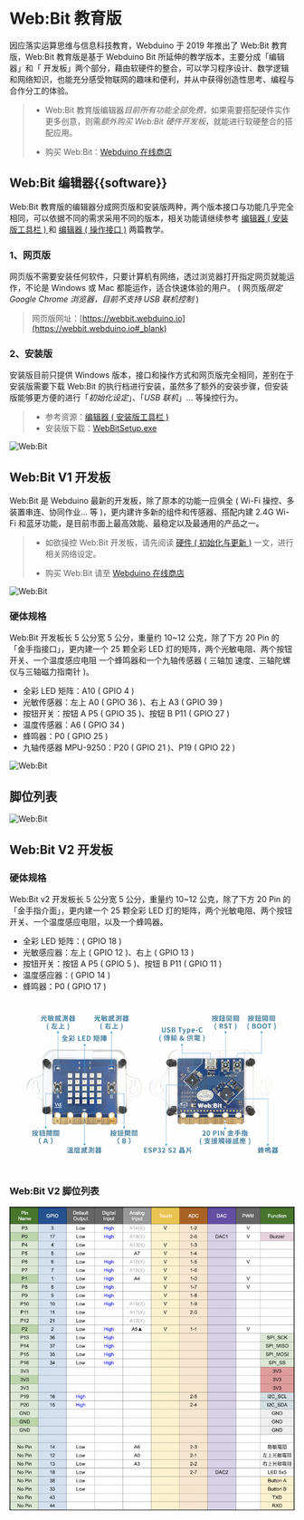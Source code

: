 # Web:Bit 教育版

因应落实运算思维与信息科技教育，Webduino 于 2019 年推出了 Web:Bit 教育版，Web:Bit 教育版是基于 Webduino Bit 所延伸的教学版本，主要分成「编辑器」和「 开发板」两个部分，藉由软硬件的整合，可以学习程序设计、数学逻辑和网络知识，也能充分感受物联网的趣味和便利，并从中获得创造性思考、编程与合作分工的体验。

> - Web:Bit 教育版编辑器*目前所有功能全部免费*，如果需要搭配硬件实作更多创意，则需*额外购买 Web:Bit 硬件开发板*，就能进行软硬整合的搭配应用。
>
> - 购买 Web:Bit：[Webduino 在线商店](https://store.webduino.io/products/webduino-bit#_blank)

## Web:Bit 编辑器{{software}}

Web:Bit 教育版的编辑器分成网页版和安装版两种，两个版本接口与功能几乎完全相同，可以依据不同的需求采用不同的版本，相关功能请继续参考 [编辑器 ( 安装版工具栏 ) ](info/toolbar.html) 和 [编辑器 ( 操作接口 )](info/interface.html) 两篇教学。

### 1、网页版

网页版不需要安装任何软件，只要计算机有网络，透过浏览器打开指定网页就能运作，不论是 Windows 或 Mac 都能运作，适合快速体验的用户。 ( 网页版*限定 Google Chrome 浏览器，目前不支持 USB 联机控制* )

> 网页版网址：[https://webbit.webduino.io](https://webbit.webduino.io#_blank)

### 2、安装版

安装版目前只提供 Windows 版本，接口和操作方式和网页版完全相同，差别在于安装版需要下载 Web:Bit 的执行档进行安装，虽然多了额外的安装步骤，但安装版能够更方便的进行「*初始化设定*」、「*USB 联机*」... 等操控行为。

> - 参考资源：[编辑器 ( 安装版工具栏 ) ](info/toolbar.html)
> - 安装版下载：[WebBitSetup.exe](https://ota.webduino.io/WebBitInstaller/WebBitSetup.exe#_blank)

![Web:Bit](../../../media/zh-cn/education/index-01.jpg)

## Web:Bit V1 开发板

Web:Bit 是 Webduino 最新的开发板，除了原本的功能一应俱全 ( Wi-Fi 操控、多装置串连、协同作业... 等 )，更内建许多新的组件和传感器、搭配内建 2.4G Wi-Fi 和蓝牙功能，是目前市面上最高效能、最稳定以及最通用的产品之一。

> - 如欲操控 Web:Bit 开发板，请先阅读 [硬件 ( 初始化与更新 )](info/setup.html) 一文，进行相关网络设定。
>
> - 购买 Web:Bit 请至 [Webduino 在线商店](https://store.webduino.io/products/webduino-bit#_blank)

![Web:Bit](../../../media/zh-cn/education/index-02.gif)

### 硬体规格

Web:Bit 开发板长 5 公分宽 5 公分，重量约 10~12 公克，除了下方 20 Pin 的「金手指接口」，更内建一个 25 颗全彩 LED 灯的矩阵，两个光敏电阻、两个按钮开关、一个温度感应电阻 一个蜂鸣器和一个九轴传感器 ( 三轴加 速度、三轴陀螺仪与三轴磁力指南针 )。

- 全彩 LED 矩阵：A10 ( GPIO 4 )
- 光敏传感器：左上 A0 ( GPIO 36 )、右上 A3 ( GPIO 39 )
- 按钮开关：按钮 A P5 ( GPIO 35 )、按钮 B P11 ( GPIO 27 )
- 温度传感器：A6 ( GPIO 34 )
- 蜂鸣器：P0 ( GPIO 25 )
- 九轴传感器 MPU-9250：P20 ( GPIO 21 )、P19 ( GPIO 22 )

![Web:Bit](../../../media/zh-cn/education/index-03.jpg)

## 脚位列表

![Web:Bit](../../../media/zh-cn/education/index-04.jpg)

## Web:Bit V2 开发板

### 硬体规格

Web:Bit v2 开发板长 5 公分宽 5 公分，重量约 10~12 公克，除了下方 20 Pin 的「金手指介面」，更内建一个 25 颗全彩 LED 灯的矩阵，两个光敏电阻、两个按钮开关、一个温度感应电阻，以及一个蜂鸣器。

- 全彩 LED 矩阵：( GPIO 18 )
- 光敏感应器：左上 ( GPIO 12 )、右上 ( GPIO 13 )
- 按钮开关：按钮 A P5 ( GPIO 5 )、按钮 B P11 ( GPIO 11 )
- 温度感应器：( GPIO 14 )
- 蜂鸣器：P0 ( GPIO 17 )

![Web:Bit V2 硬體規格](../../../media/zh-cn/education/webbit_v2_spec.jpg)

### Web:Bit V2 脚位列表

![Web:Bit V2 腳位表](../../../media/zh-cn/education/webbit_v2_pin.jpg)
